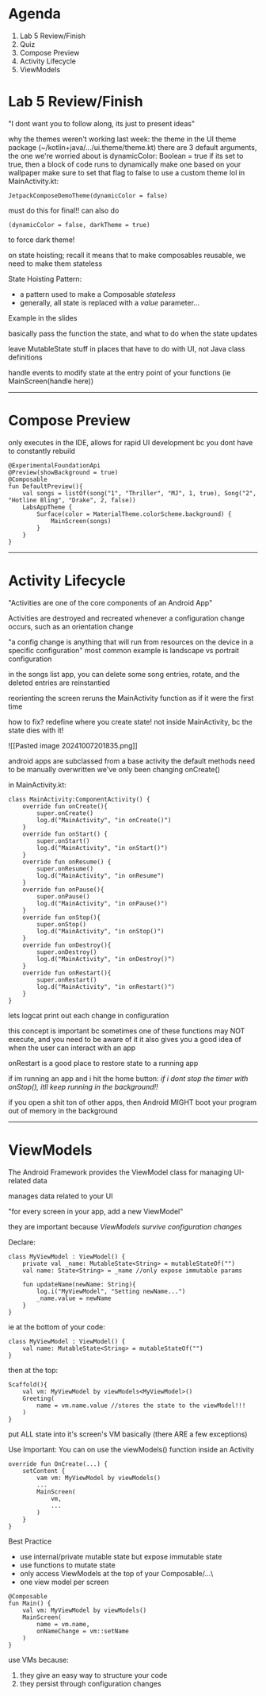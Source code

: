 # Agenda
1. Lab 5 Review/Finish
2. Quiz
3. Compose Preview
4. Activity Lifecycle
5. ViewModels


# Lab 5 Review/Finish
"I dont want you to follow along, its just to present ideas"

why the themes weren't working last week:
	the theme in the UI theme package (~/kotlin+java/.../ui.theme/theme.kt)
	there are 3 default arguments, the one we're worried about is dynamicColor: Boolean = true
		if its set to true, then a block of code runs to dynamically make one based on your wallpaper
		make sure to set that flag to false to use a custom theme lol
	in MainActivity.kt:
```
JetpackComposeDemoTheme(dynamicColor = false)
```
must do this for final!!
can also do
~~~
(dynamicColor = false, darkTheme = true)
~~~
to force dark theme!

on state hoisting;
recall it means that to make composables reusable, we need to make them stateless

State Hoisting Pattern:
- a pattern used to make a Composable *stateless*
- generally, all state is replaced with a *value* parameter...

Example in the slides

basically pass the function the state, and what to do when the state updates

leave MutableState stuff in places that have to do with UI, not Java class definitions

handle events to modify state at the entry point of your functions (ie MainScreen(handle here))

-----------

# Compose Preview

only executes in the IDE, allows for rapid UI development bc you dont have to constantly rebuild
```
@ExperimentalFoundationApi
@Preview(showBackground = true)
@Composable
fun DefaultPreview(){
	val songs = listOf(song("1", "Thriller", "MJ", 1, true), Song("2", "Hotline Bling", "Drake", 2, false))
	LabsAppTheme {
		Surface(color = MaterialTheme.colorScheme.background) {
			MainScreen(songs)
		}
	}
}
```


--------

# Activity Lifecycle

"Activities are one of the core components of an Android App"

Activities are destroyed and recreated whenever a configuration change occurs, such as an orientation change

"a config change is anything that will run from resources on the device in a specific configuration"
	most common example is landscape vs portrait configuration

in the songs list app, you can delete some song entries, rotate, and the deleted entries are reinstantied

reorienting the screen reruns the MainActivity function as if it were the first time

how to fix?
	redefine where you create state!
	not inside MainActivity, bc the state dies with it!

![[Pasted image 20241007201835.png]]


android apps are subclassed from a base activity
the default methods need to be manually overwritten
	we've only been changing onCreate()


in MainActivity.kt:
```
class MainActivity:ComponentActivity() {
	override fun onCreate(){
		super.onCreate()
		log.d("MainActivity", "in onCreate()")
	}
	override fun onStart() {
		super.onStart()
		log.d("MainActivity", "in onStart()")
	}
	override fun onResume() {
		super.onResume()
		log.d("MainActivity", "in onResume")
	}
	override fun onPause(){
		super.onPause()
		log.d("MainActivity", "in onPause()")
	}
	override fun onStop(){
		super.onStop()
		log.d("MainActivity", "in onStop()")
	}
	override fun onDestroy(){
		super.onDestroy()
		log.d("MainActivity", "in onDestroy()")
	}
	override fun onRestart(){
		super.onRestart()
		log.d("MainActivity", "in onRestart()")
	}
}
```

lets logcat print out each change in configuration


this concept is important bc sometimes one of these functions may NOT execute, and you need to be aware of it
it also gives you a good idea of when the user can interact with an app

onRestart is a good place to restore state to a running app

if im running an app and i hit the home button:
	*if i dont stop the timer with onStop(), itll keep running in the background!!*

if you open a shit ton of other apps, then Android MIGHT boot your program out of memory in the background

--------------
# ViewModels
The Android Framework provides the ViewModel class for managing UI-related data

manages data related to your UI

"for every screen in your app, add a new ViewModel"

they are important because
	*ViewModels survive configuration changes*

Declare:
```
class MyViewModel : ViewModel() {
	private val _name: MutableState<String> = mutableStateOf("")
	val name: State<String> = _name //only expose immutable params

	fun updateName(newName: String){
		log.i("MyViewModel", "Setting newName...")
		_name.value = newName
	}
}
```

ie at the bottom of your code:
```
class MyViewModel : ViewModel() {
	val name: MutableState<String> = mutableStateOf("")
}
```
then at the top:

```
Scaffold(){
	val vm: MyViewModel by viewModels<MyViewModel>()
	Greeting(
		name = vm.name.value //stores the state to the viewModel!!!
	)
}
```


put ALL state into it's screen's VM basically (there ARE a few exceptions)

Use
Important: You can on use the viewModels() function inside an Activity
```
override fun OnCreate(...) {
	setContent {
		vam vm: MyViewModel by viewModels()
		...
		MainScreen(
			vm,
			...
		)
	}
}
```

Best Practice
- use internal/private mutable state but expose immutable state
- use functions to mutate state
- only access ViewModels at the top of your Composable/...\
- one view model per screen

```
@Composable
fun Main() {
	val vm: MyViewModel by viewModels()
	MainScreen(
		name = vm.name,
		onNameChange = vm::setName
	)
}
```
use VMs because:
1. they give an easy way to structure your code
2. they persist through configuration changes